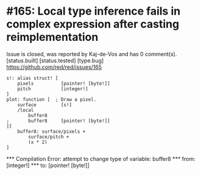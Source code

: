 
#165: Local type inference fails in complex expression after casting reimplementation
================================================================================
Issue is closed, was reported by Kaj-de-Vos and has 0 comment(s).
[status.built] [status.tested] [type.bug]
<https://github.com/red/red/issues/165>

```
s!: alias struct! [
    pixels          [pointer! [byte!]]
    pitch           [integer!]
]
plot: function [  ; Draw a pixel.
    surface         [s!]
    /local
        buffer8
;       buffer8     [pointer! [byte!]]
][
    buffer8: surface/pixels +
        surface/pitch +
        (x * 2)
]
```

**\* Compilation Error: attempt to change type of variable: buffer8
**\* from: [integer!]
**\*   to: [pointer! [byte!]]



